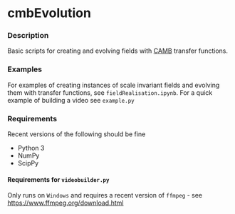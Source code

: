 # cmbEvolution

### Description
Basic scripts for creating and evolving fields with [CAMB](https://camb.info/) transfer functions.

### Examples
For examples of creating instances of scale invariant fields and evolving them with transfer functions, see ```fieldRealisation.ipynb```.
For a quick example of building a video see ```example.py```

### Requirements
Recent versions of the following should be fine
- Python 3
- NumPy
- ScipPy
#### Requirements for ```videobuilder.py```
Only runs on ```Windows``` and requires a recent version of ```ffmpeg``` - see https://www.ffmpeg.org/download.html

